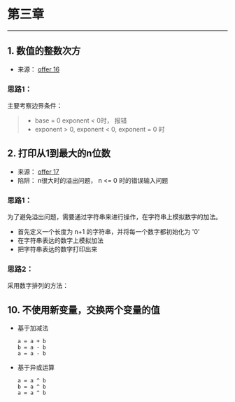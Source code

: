 
# 第三章
---
## 1. 数值的整数次方

- 来源： [offer 16](<https://www.nowcoder.com/practice/1a834e5e3e1a4b7ba251417554e07c00?tpId=13&tqId=11165&tPage=1&rp=1&ru=%2Fta%2Fcoding-interviews&qru=%2Fta%2Fcoding-interviews%2Fquestion-ranking>)

### 思路1：

主要考察边界条件：
> - base = 0 exponent < 0时， 报错
> - exponent > 0, exponent < 0, exponent = 0 时 


## 2. 打印从1到最大的n位数

- 来源： [offer 17]()
- 陷阱： n很大时的溢出问题， n <= 0 时的错误输入问题

### 思路1：
为了避免溢出问题，需要通过字符串来进行操作，在字符串上模拟数字的加法。

- 首先定义一个长度为 n+1 的字符串，并将每一个数字都初始化为 '0'
- 在字符串表达的数字上模拟加法
- 把字符串表达的数字打印出来

### 思路2： 

采用数字排列的方法：


## 10. 不使用新变量，交换两个变量的值

- 基于加减法

  ```
  a = a + b
  b = a - b
  a = a - b
  ```

- 基于异或运算

  ```
  a = a ^ b
  b = a ^ b
  a = a ^ b
  ```